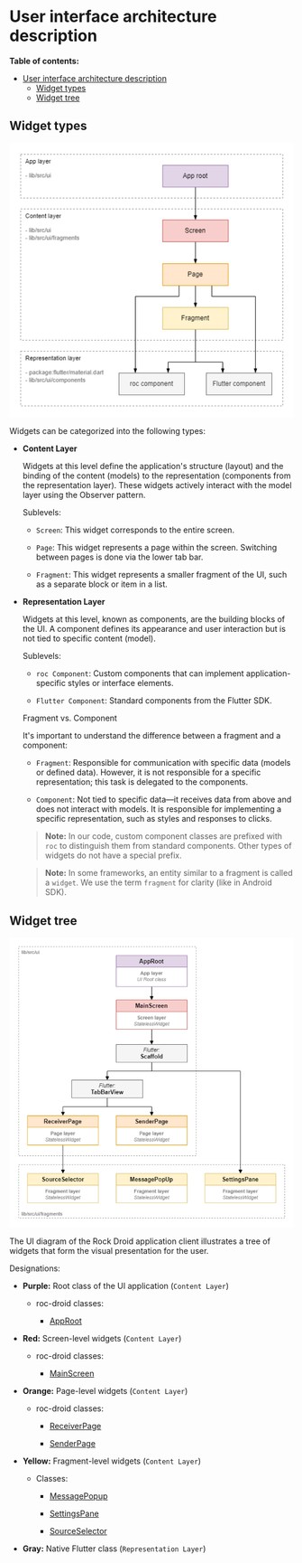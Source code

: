 # User interface architecture description

**Table of contents:**

- [User interface architecture description](#user-interface-architecture-description)
  - [Widget types](#widget-types)
  - [Widget tree](#widget-tree)

## Widget types

![](/docs/images/widget_types.png)

Widgets can be categorized into the following types:

* **Content Layer**

    Widgets at this level define the application's structure (layout) and the binding of the content (models) to the representation (components from the representation layer). These widgets actively interact with the model layer using the Observer pattern.

    Sublevels:

    * `Screen`: This widget corresponds to the entire screen.
    
    * `Page`: This widget represents a page within the screen. Switching between pages is done via the lower tab bar.
    
    * `Fragment`: This widget represents a smaller fragment of the UI, such as a separate block or item in a list.

* **Representation Layer**

    Widgets at this level, known as components, are the building blocks of the UI. A component defines its appearance and user interaction but is not tied to specific content (model).

    Sublevels:

    * `roc Component`: Custom components that can implement application-specific styles or interface elements.
    
    * `Flutter Component`: Standard components from the Flutter SDK.
    
    Fragment vs. Component
    
    It's important to understand the difference between a fragment and a component:

    * `Fragment`: Responsible for communication with specific data (models or defined data). However, it is not responsible for a specific representation; this task is delegated to the components.
    
    * `Component`: Not tied to specific data—it receives data from above and does not interact with models. It is responsible for implementing a specific representation, such as styles and responses to clicks.
    
    > **Note:** In our code, custom component classes are prefixed with `roc` to distinguish them from standard components. Other types of widgets do not have a special prefix.

    > **Note:** In some frameworks, an entity similar to a fragment is called a `widget`. We use the term `fragment` for clarity (like in Android SDK).

## Widget tree

![](/docs/images/widget_tree.png)

The UI diagram of the Rock Droid application client illustrates a tree of widgets that form the visual presentation for the user.

Designations:

* **Purple:** Root class of the UI application (`Content Layer`)

  * roc-droid classes:

    * [AppRoot](/lib/src/ui/app_root.dart)

* **Red:** Screen-level widgets (`Content Layer`)

  * roc-droid classes:

    * [MainScreen](/lib/src/ui/main_screen.dart)

* **Orange:** Page-level widgets (`Content Layer`)

  * roc-droid classes:

    * [ReceiverPage](/lib/src/ui/receiver_page.dart)
  
    * [SenderPage](/lib/src/ui/sender_page.dart)

* **Yellow:** Fragment-level widgets (`Content Layer`)

  * Classes:

    * [MessagePopup](/lib/src/ui/fragments/message_popup.dart)

    * [SettingsPane](/lib/src/ui/fragments/settings_pane.dart)
    
    * [SourceSelector](/lib/src/ui/fragments/source_selector.dart)

* **Gray:** Native Flutter class (`Representation Layer`)
